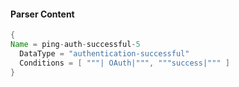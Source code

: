 #### Parser Content
```Java
{
Name = ping-auth-successful-5
  DataType = "authentication-successful"
  Conditions = [ """| OAuth|""", """success|""" ]
}
```